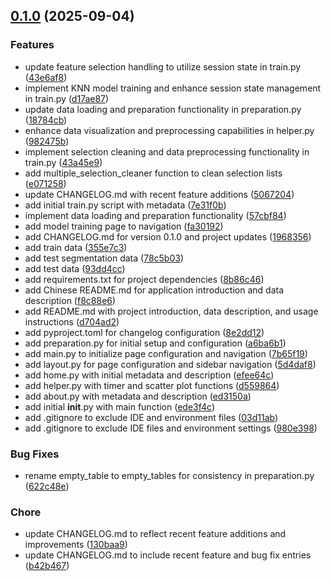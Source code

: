<!-- insertion marker -->
<a name="0.1.0"></a>

## [0.1.0](https://github.com///compare/20ab7f5cddc75ae1f417db791046b91c6163d27b...0.1.0) (2025-09-04)

### Features

- update feature selection handling to utilize session state in train.py ([43e6af8](https://github.com///commit/43e6af89bc0733e0ca75dd510b1b8a7373f7fe77))
- implement KNN model training and enhance session state management in train.py ([d17ae87](https://github.com///commit/d17ae875ba9781721e89340e1ac80978f7a50407))
- update data loading and preparation functionality in preparation.py ([18784cb](https://github.com///commit/18784cb98f4d6a9fc0be867bdf35977653421f20))
- enhance data visualization and preprocessing capabilities in helper.py ([982475b](https://github.com///commit/982475b9c5efccbe53635f4adb7614ddcdfd1d0a))
- implement selection cleaning and data preprocessing functionality in train.py ([43a45e9](https://github.com///commit/43a45e9a3a1957d82c9299366fac162fbfe1acb2))
- add multiple_selection_cleaner function to clean selection lists ([e071258](https://github.com///commit/e071258b2de2cbe978db67941065c9c75646a6de))
- update CHANGELOG.md with recent feature additions ([5067204](https://github.com///commit/50672043657e94e83febba0c387f2a6dd52aea74))
- add initial train.py script with metadata ([7e31f0b](https://github.com///commit/7e31f0be3da7cfc955ca53ed0618518ca3a9d541))
- implement data loading and preparation functionality ([57cbf84](https://github.com///commit/57cbf84a49656f3a73885005b607313e4cd0eaac))
- add model training page to navigation ([fa30192](https://github.com///commit/fa30192b8f7df0bb5c680cf4c0025d0b3860c3de))
- add CHANGELOG.md for version 0.1.0 and project updates ([1968356](https://github.com///commit/19683567b0ebd1243e4254494d48486901988a04))
- add train data ([355e7c3](https://github.com///commit/355e7c3ebd8a5c9c3dbd3acee81374324a80e063))
- add test segmentation data ([78c5b03](https://github.com///commit/78c5b03cfcaa700921055e0910062e977d4580dd))
- add test data ([93dd4cc](https://github.com///commit/93dd4ccb4ce4e4483a67f4da9cb8de717a37dfda))
- add requirements.txt for project dependencies ([8b86c46](https://github.com///commit/8b86c46378315734004cfa20656577acc2430639))
- add Chinese README.md for application introduction and data description ([f8c88e6](https://github.com///commit/f8c88e625ccffa5526bfb0fe0bc8e94f86a315ee))
- add README.md with project introduction, data description, and usage instructions ([d704ad2](https://github.com///commit/d704ad2b2f9ba371342844071d760a7b4b07e86a))
- add pyproject.toml for changelog configuration ([8e2dd12](https://github.com///commit/8e2dd124317d61e4b4237a92f5adcacc44cce8c8))
- add preparation.py for initial setup and configuration ([a6ba6b1](https://github.com///commit/a6ba6b19e13f64d9e546b64da8c60d9aaec680ec))
- add main.py to initialize page configuration and navigation ([7b65f19](https://github.com///commit/7b65f19a9341cb86d223b22e340467535d4f85f6))
- add layout.py for page configuration and sidebar navigation ([5d4daf8](https://github.com///commit/5d4daf899f749c29c259e38ce9f6ce568aad0b90))
- add home.py with initial metadata and description ([efee64c](https://github.com///commit/efee64ce6121d689cb6357e10bfbe06b52424f6a))
- add helper.py with timer and scatter plot functions ([d559864](https://github.com///commit/d5598644b968612dd4391173cc26983f4732c63d))
- add about.py with metadata and description ([ed3150a](https://github.com///commit/ed3150a495773589be953545517a35ba5cce0a7c))
- add initial __init__.py with main function ([ede3f4c](https://github.com///commit/ede3f4c80fcd6dcb53f705a6c9785cc6b021bd34))
- add .gitignore to exclude IDE and environment files ([03d11ab](https://github.com///commit/03d11ab67947bc10d43fb5f1224f5f7902fedd1d))
- add .gitignore to exclude IDE files and environment settings ([980e398](https://github.com///commit/980e398bbe86614a0ea9a3e9e68f9ebe6309f813))

### Bug Fixes

- rename empty_table to empty_tables for consistency in preparation.py ([622c48e](https://github.com///commit/622c48e44e4a8c98a34ec08c4ccff054b5ea047b))

### Chore

- update CHANGELOG.md to reflect recent feature additions and improvements ([130baa9](https://github.com///commit/130baa9c1b52aebd596366aaa3a2d46a8ef616e1))
- update CHANGELOG.md to include recent feature and bug fix entries ([b42b467](https://github.com///commit/b42b46795f7af752796596a6cdc647b830d0a7df))

